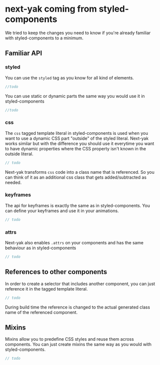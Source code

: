# next-yak coming from styled-components
We tried to keep the changes you need to know if you're already familiar with styled-components 
to a minimum.

## Familiar API

### styled

You can use the `styled` tag as you know for all kind of elements.

```jsx
//todo
```

You can use static or dynamic parts the same way you would use it in styled-components
```jsx
//todo
```

### css

The `css` tagged template literal in styled-components is used when you want to use a dynamic
CSS part "outside" of the styled literal. Next-yak works similar but with the difference you
should use it everytime you want to have dynamic properties where the CSS property isn't known
in the outside literal.

```jsx
// todo
```

Next-yak transforms `css` code into a class name that is referenced. So you can think of it as
an additional css class that gets added/subtracted as needed.

### keyframes

The api for keyframes is exactly the same as in styled-components. You can define your keyframes
and use it in your animations.

```jsx
// todo
```

### attrs

Next-yak also enables `.attrs` on your components and has the same behaviour as in styled-components

```jsx
// todo
```

## References to other components

In order to create a selector that includes another component, you can just reference it in the tagged
template literal. 

```jsx
// todo
```

During build time the reference is changed to the actual generated class name of the referenced component.

## Mixins

Mixins allow you to predefine CSS styles and reuse them across components. You can just create mixins the same
way as you would with styled-components.

```jsx
// todo
```
